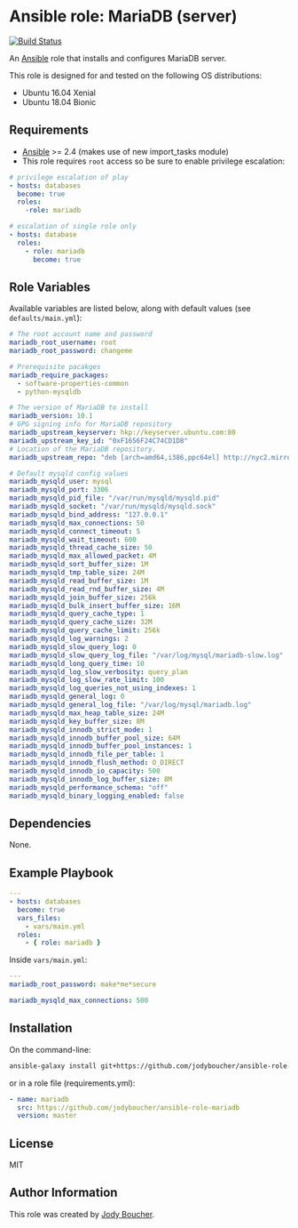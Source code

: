 # Ansible role: MariaDB (server)

[![Build Status](https://travis-ci.org/jodyboucher/ansible-role-mariadb.svg?branch=master)](https://travis-ci.org/jodyboucher/ansible-role-mariadb)

An [Ansible](https://www.ansible.com/) role that installs and configures MariaDB server.

This role is designed for and tested on the following OS distributions:

* Ubuntu 16.04 Xenial
* Ubuntu 18.04 Bionic

## Requirements

* [Ansible](https://docs.ansible.com/ansible/intro_installation.html) >= 2.4 (makes use of new import_tasks module)
* This role requires `root` access so be sure to enable privilege escalation:

```yml
# privilege escalation of play
- hosts: databases
  become: true
  roles:
    -role: mariadb

# escalation of single role only
- hosts: database
  roles:
    - role: mariadb
      become: true
```

## Role Variables

Available variables are listed below, along with default values (see `defaults/main.yml`):

```yml
# The root account name and password
mariadb_root_username: root
mariadb_root_password: changeme

# Prerequisite pacakges
mariadb_require_packages:
  - software-properties-common
  - python-mysqldb

# The version of MariaDB to install
mariadb_version: 10.1
# GPG signing info for MariaDB repository
mariadb_upstream_keyserver: hkp://keyserver.ubuntu.com:80
mariadb_upstream_key_id: "0xF1656F24C74CD1D8"
# Location of the MariaDB repository.
mariadb_upstream_repo: "deb [arch=amd64,i386,ppc64el] http://nyc2.mirrors.digitalocean.com/mariadb/repo/{{ mariadb_version }}/ubuntu {{ ansible_distribution_release }} main"

# Default mysqld config values
mariadb_mysqld_user: mysql
mariadb_mysqld_port: 3306
mariadb_mysqld_pid_file: "/var/run/mysqld/mysqld.pid"
mariadb_mysqld_socket: "/var/run/mysqld/mysqld.sock"
mariadb_mysqld_bind_address: "127.0.0.1"
mariadb_mysqld_max_connections: 50
mariadb_mysqld_connect_timeout: 5
mariadb_mysqld_wait_timeout: 600
mariadb_mysqld_thread_cache_size: 50
mariadb_mysqld_max_allowed_packet: 4M
mariadb_mysqld_sort_buffer_size: 1M
mariadb_mysqld_tmp_table_size: 24M
mariadb_mysqld_read_buffer_size: 1M
mariadb_mysqld_read_rnd_buffer_size: 4M
mariadb_mysqld_join_buffer_size: 256k
mariadb_mysqld_bulk_insert_buffer_size: 16M
mariadb_mysqld_query_cache_type: 1
mariadb_mysqld_query_cache_size: 32M
mariadb_mysqld_query_cache_limit: 256k
mariadb_mysqld_log_warnings: 2
mariadb_mysqld_slow_query_log: 0
mariadb_mysqld_slow_query_log_file: "/var/log/mysql/mariadb-slow.log"
mariadb_mysqld_long_query_time: 10
mariadb_mysqld_log_slow_verbosity: query_plan
mariadb_mysqld_log_slow_rate_limit: 100
mariadb_mysqld_log_queries_not_using_indexes: 1
mariadb_mysqld_general_log: 0
mariadb_mysqld_general_log_file: "/var/log/mysql/mariadb.log"
mariadb_mysqld_max_heap_table_size: 24M
mariadb_mysqld_key_buffer_size: 8M
mariadb_mysqld_innodb_strict_mode: 1
mariadb_mysqld_innodb_buffer_pool_size: 64M
mariadb_mysqld_innodb_buffer_pool_instances: 1
mariadb_mysqld_innodb_file_per_table: 1
mariadb_mysqld_innodb_flush_method: O_DIRECT
mariadb_mysqld_innodb_io_capacity: 500
mariadb_mysqld_innodb_log_buffer_size: 8M
mariadb_mysqld_performance_schema: "off"
mariadb_mysqld_binary_logging_enabled: false

```

## Dependencies

None.

## Example Playbook

```yml
---
- hosts: databases
  become: true
  vars_files:
    - vars/main.yml
  roles:
    - { role: mariadb }
```

Inside `vars/main.yml`:

```yml
---
mariadb_root_password: make*me*secure

mariadb_mysqld_max_connections: 500
```

## Installation

On the command-line:

```bash
ansible-galaxy install git+https://github.com/jodyboucher/ansible-role-mariadb.git
```

or in a role file (requirements.yml):

```yml
- name: mariadb
  src: https://github.com/jodyboucher/ansible-role-mariadb
  version: master
```

## License

MIT

## Author Information

This role was created by [Jody Boucher](https://jodyboucher.com/).
